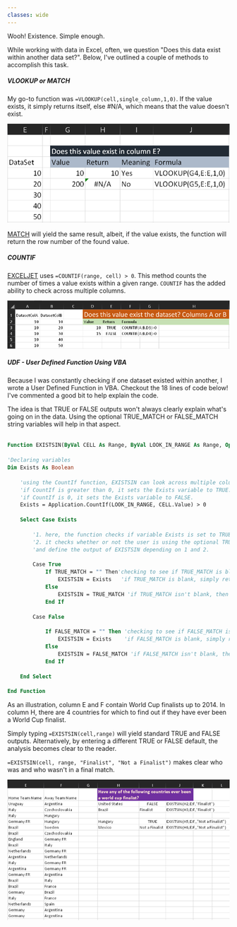 ```yaml
---
classes: wide
---
```


Wooh! Existence. Simple enough.

While working with data in Excel, often, we question "Does this data exist within another data set?". Below, I've outlined a couple of methods to accomplish this task.

##### VLOOKUP or MATCH
My go-to function was `=VLOOKUP(cell,single_column,1,0)`. If the value exists, it simply returns itself, else #N/A, which means that the value doesn't exist.

![VLOOKUP](/assets/Exists_Using_VLOOKUP.PNG)

[MATCH](https://docs.microsoft.com/en-us/office/vba/api/excel.worksheetfunction.match) will yield the same result, albeit, if the value exists, the function will return the row number of the found value.

##### COUNTIF

[EXCELJET](https://exceljet.net/formula/value-exists-in-a-range "Visit EXCELJET") uses `=COUNTIF(range, cell) > 0`. This method counts the number of times a value exists within a given range. `COUNTIF` has the added ability to check across multiple columns.

![COUNTIF](/assets/Exists_Using_COUNTIF.PNG)

##### UDF - User Defined Function Using VBA

Because I was constantly checking if one dataset existed within another, I wrote a User Defined Function in VBA. Checkout the 18 lines of code below! I've commented a good bit to help explain the code.

The idea is that TRUE or FALSE outputs won't always clearly explain what's going on in the data. Using the optional TRUE_MATCH or FALSE_MATCH string variables will help in that aspect.


```vb

Function EXISTSIN(ByVal CELL As Range, ByVal LOOK_IN_RANGE As Range, Optional ByVal TRUE_MATCH As String, Optional ByVal FALSE_MATCH As String)

'Declaring variables
Dim Exists As Boolean

    'using the CountIf function, EXISTSIN can look across multiple columns.
    'if CountIf is greater than 0, it sets the Exists variable to TRUE.
    'if CountIf is 0, it sets the Exists variable to FALSE.
    Exists = Application.CountIf(LOOK_IN_RANGE, CELL.Value) > 0
    
    Select Case Exists
    
        '1. here, the function checks if variable Exists is set to TRUE or FALSE,
        '2. it checks whether or not the user is using the optional TRUE_MATCH or FALSE_MATCH strings
        'and define the output of EXISTSIN depending on 1 and 2.

        Case True
            If TRUE_MATCH = "" Then'checking to see if TRUE_MATCH is blank
                EXISTSIN = Exists   'if TRUE_MATCH is blank, simply return TRUE
            Else
                EXISTSIN = TRUE_MATCH 'if TRUE_MATCH isn't blank, then return what the user entered.
            End If
            
        Case False
        
            If FALSE_MATCH = "" Then 'checking to see if FALSE_MATCH is blank
                EXISTSIN = Exists    'if FALSE_MATCH is blank, simply return FALSE
            Else
                EXISTSIN = FALSE_MATCH 'if FALSE_MATCH isn't blank, then return what the user entered.
            End If
    
    End Select

End Function
```
As an illustration, column E and F contain World Cup finalists up to 2014. In column H, there are 4 countries for which to find out if they have ever been a World Cup finalist.

Simply typing `=EXISTSIN(cell,range)` will yield standard TRUE and FALSE outputs. Alternatively, by entering a different TRUE or FALSE default, the analysis becomes clear to the reader.

`=EXISTSIN(cell, range, "Finalist", "Not a Finalist")` makes clear who was and who wasn't in a final match.

![COUNTIF](/assets/Exists_Using_UDF.PNG)